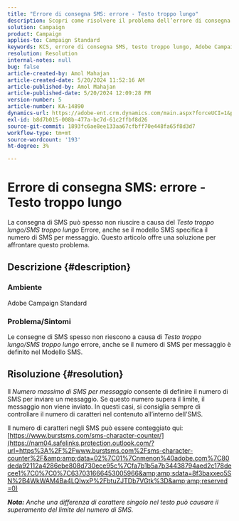 ```yaml
---
title: "Errore di consegna SMS: errore - Testo troppo lungo"
description: Scopri come risolvere il problema dell’errore di consegna SMS in Adobe Campaign Standard.
solution: Campaign
product: Campaign
applies-to: Campaign Standard
keywords: KCS, errore di consegna SMS, testo troppo lungo, Adobe Campaign Standard, ACS, errore
resolution: Resolution
internal-notes: null
bug: false
article-created-by: Amol Mahajan
article-created-date: 5/20/2024 11:52:16 AM
article-published-by: Amol Mahajan
article-published-date: 5/20/2024 12:09:28 PM
version-number: 5
article-number: KA-14890
dynamics-url: https://adobe-ent.crm.dynamics.com/main.aspx?forceUCI=1&pagetype=entityrecord&etn=knowledgearticle&id=4f165063-9f16-ef11-9f89-002248092444
exl-id: b8d7b015-008b-477a-bc7d-61c2ffbf8d26
source-git-commit: 1893fc6ae8ee133aa67cfbff70e448fa65f8d3d7
workflow-type: tm+mt
source-wordcount: '193'
ht-degree: 3%

---
```


# Errore di consegna SMS: errore - Testo troppo lungo


La consegna di SMS può spesso non riuscire a causa del *Testo troppo lungo/SMS troppo lungo* Errore, anche se il modello SMS specifica il numero di SMS per messaggio. Questo articolo offre una soluzione per affrontare questo problema.

## Descrizione {#description}


### Ambiente

Adobe Campaign Standard



### Problema/Sintomi

Le consegne di SMS spesso non riescono a causa di *Testo troppo lungo/SMS troppo lungo* errore, anche se il numero di SMS per messaggio è definito nel Modello SMS.


## Risoluzione {#resolution}


Il *Numero massimo di SMS per messaggio* consente di definire il numero di SMS per inviare un messaggio. Se questo numero supera il limite, il messaggio non viene inviato. In questi casi, si consiglia sempre di controllare il numero di caratteri nel contenuto all’interno dell’SMS.

Il numero di caratteri negli SMS può essere conteggiato qui: [https://www.burstsms.com/sms-character-counter/](https://nam04.safelinks.protection.outlook.com/?url=https%3A%2F%2Fwww.burstsms.com%2Fsms-character-counter%2F&amp;amp;data=02%7C01%7Cnmenon%40adobe.com%7C80deda92112a4286ebe808d730ece95c%7Cfa7b1b5a7b34438794aed2c178decee1%7C0%7C0%7C637031666453005966&amp;amp;sdata=8f3baxxeo5SN%2B4WkWAM4Ba4LQIwxP%2FbtuZJTDb7VGtk%3D&amp;amp;reserved=0)



<b>*Nota:</b> Anche una differenza di carattere singolo nel testo può causare il superamento del limite del numero di SMS.*
